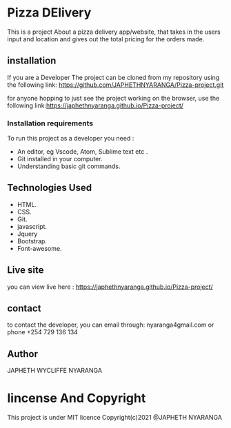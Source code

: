 # Pizza DElivery
This is a project About a pizza delivery app/website, that takes in the users input and location and gives out the total pricing for the orders made.

## installation
If you are a Developer The project can be cloned from my repository using the following link: https://github.com/JAPHETHNYARANGA/Pizza-project.git

for anyone hopping to just see the project working on the browser, use the following link:https://japhethnyaranga.github.io/Pizza-project/

### Installation requirements
To run this project as a developer you need :
* An editor, eg Vscode, Atom, Sublime text etc .
* Git installed in your computer.
* Understanding basic git commands.

## Technologies Used
* HTML.
* CSS.
* Git.
* javascript.
* Jquery
* Bootstrap.
* Font-awesome.


## Live site
you can view live here : https://japhethnyaranga.github.io/Pizza-project/

## contact
to contact the developer, you can email through: nyaranga4gmail.com or phone +254 729 136 134

## Author
JAPHETH WYCLIFFE NYARANGA  

# lincense And Copyright
This project is under MIT licence
Copyright(c)2021 @JAPHETH NYARANGA